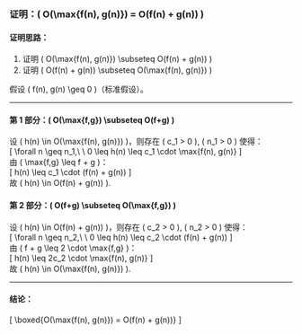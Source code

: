 [//]: # (证明：O&#40;max{f&#40;n&#41;,g&#40;n&#41;}&#41;=O&#40;f&#40;n&#41;+g&#40;n&#41;&#41;。)

### 证明：\( O(\max\{f(n), g(n)\}) = O(f(n) + g(n)) \)

#### 证明思路：

1. 证明 \( O(\max\{f(n), g(n)\}) \subseteq O(f(n) + g(n)) \)
2. 证明 \( O(f(n) + g(n)) \subseteq O(\max\{f(n), g(n)\}) \)

假设 \( f(n), g(n) \geq 0 \)（标准假设）。

---

#### 第 1 部分：\( O(\max\{f,g\}) \subseteq O(f+g) \)

设 \( h(n) \in O(\max\{f(n), g(n)\}) \)，则存在 \( c_1 > 0 \), \( n_1 > 0 \) 使得：  
\[ \forall n \geq n_1,\ \ 0 \leq h(n) \leq c_1 \cdot \max\{f(n), g(n)\} \]  
由 \( \max\{f,g\} \leq f + g \)：  
\[ h(n) \leq c_1 \cdot (f(n) + g(n)) \]  
故 \( h(n) \in O(f(n) + g(n)) \).

#### 第 2 部分：\( O(f+g) \subseteq O(\max\{f,g\}) \)

设 \( h(n) \in O(f(n) + g(n)) \)，则存在 \( c_2 > 0 \), \( n_2 > 0 \) 使得：  
\[ \forall n \geq n_2,\ \ 0 \leq h(n) \leq c_2 \cdot (f(n) + g(n)) \]  
由 \( f + g \leq 2 \cdot \max\{f,g\} \)：  
\[ h(n) \leq 2c_2 \cdot \max\{f(n), g(n)\} \]  
故 \( h(n) \in O(\max\{f(n), g(n)\}) \).

---

#### 结论：

\[
\boxed{O(\max\{f(n), g(n)\}) = O(f(n) + g(n))}
\]
